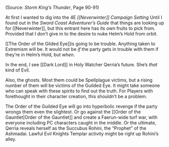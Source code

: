 
(Source: *Storm King’s Thunder*, Page 90-91)

At first I wanted to dig into the 4E *[[Neverwinter]] Campaign Setting* Until I found out in the *Sword Coast Adventurer’s Guide* that things are looking up for [[Neverwinter]], but this entrant here has its own fruits to pick from. Provided that I don’t give in to the desire to nuke Helm’s Hold from orbit.

[[The Order of the Gilded Eye]]is going to be trouble. Anything taken to Extremism will be. It would not be *if* the party gets in trouble with them if they’re in Helm’s Hold, but *when*.

In the end, I see [[Dark Lord]] in Holy Watcher Qerria’s future. She’s *that* kind of Evil.

Also, the ghosts. Most them could be Spellplague victims, but a rising number of them will be victims of the Guilded Eye. It might take someone who can speak with these spirits to find out the truth. For Players with forethought in their character creation, this shouldn’t be a problem.

The Order of the Guilded Eye will go into hyperbolic revenge if the party wrongs them even the slightest. Or go against the [[Order of the Gauntlet|Order of the Gauntlet]] and create a Faerun-wide turf war, with everyone including PC characters caught in the middle. Or the ultimate, Qerria reveals herself as the Succubus Rohini, the “Prophet” of the Ashmadai. Lawful Evil Knights Templar activity might be right up Rohini’s alley.
